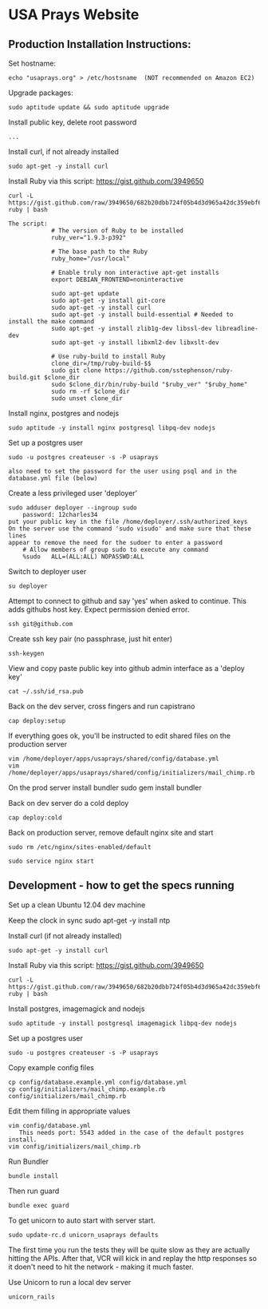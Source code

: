 # USA Prays Website

## Production Installation Instructions:

Set hostname:

    echo "usaprays.org" > /etc/hostsname  (NOT recommended on Amazon EC2)

Upgrade packages:

    sudo aptitude update && sudo aptitude upgrade

Install public key, delete root password

    ...

Install curl, if not already installed

    sudo apt-get -y install curl

Install Ruby via this script: https://gist.github.com/3949650

    curl -L https://gist.github.com/raw/3949650/682b20dbb724f05b4d3d965a42dc359ebf623fb8/install-ruby | bash

    The script:
                # The version of Ruby to be installed
                ruby_ver="1.9.3-p392"

                # The base path to the Ruby
                ruby_home="/usr/local"

                # Enable truly non interactive apt-get installs
                export DEBIAN_FRONTEND=noninteractive

                sudo apt-get update
                sudo apt-get -y install git-core
                sudo apt-get -y install curl
                sudo apt-get -y install build-essential # Needed to install the make command
                sudo apt-get -y install zlib1g-dev libssl-dev libreadline-dev
                sudo apt-get -y install libxml2-dev libxslt-dev

                # Use ruby-build to install Ruby
                clone_dir=/tmp/ruby-build-$$
                sudo git clone https://github.com/sstephenson/ruby-build.git $clone_dir
                sudo $clone_dir/bin/ruby-build "$ruby_ver" "$ruby_home"
                sudo rm -rf $clone_dir
                sudo unset clone_dir

Install nginx, postgres and nodejs

    sudo aptitude -y install nginx postgresql libpq-dev nodejs

Set up a postgres user

    sudo -u postgres createuser -s -P usaprays

    also need to set the password for the user using psql and in the database.yml file (below)

Create a less privileged user 'deployer'

    sudo adduser deployer --ingroup sudo
        password: 12charles34
    put your public key in the file /home/deployer/.ssh/authorized_keys
    On the server use the command 'sudo visudo' and make sure that these lines
    appear to remove the need for the sudoer to enter a password
        # Allow members of group sudo to execute any command
        %sudo   ALL=(ALL:ALL) NOPASSWD:ALL

Switch to deployer user

    su deployer

Attempt to connect to github and say 'yes' when asked to continue.  This adds githubs host key.  Expect permission denied error.

    ssh git@github.com

Create ssh key pair (no passphrase, just hit enter)

    ssh-keygen

View and copy paste public key into github admin interface as a 'deploy key'

    cat ~/.ssh/id_rsa.pub

Back on the dev server, cross fingers and run capistrano

    cap deploy:setup

If everything goes ok, you'll be instructed to edit shared files on the production server

    vim /home/deployer/apps/usaprays/shared/config/database.yml
    vim /home/deployer/apps/usaprays/shared/config/initializers/mail_chimp.rb

On the prod server install bundler
    sudo gem install bundler

Back on dev server do a cold deploy

    cap deploy:cold

Back on production server, remove default nginx site and start

    sudo rm /etc/nginx/sites-enabled/default
    
    sudo service nginx start


## Development - how to get the specs running

Set up a clean Ubuntu 12.04 dev machine

Keep the clock in sync
    sudo apt-get -y install ntp

Install curl (if not already installed)

    sudo apt-get -y install curl

Install Ruby via this script: https://gist.github.com/3949650

    curl -L https://gist.github.com/raw/3949650/682b20dbb724f05b4d3d965a42dc359ebf623fb8/install-ruby | bash

Install postgres, imagemagick and nodejs

    sudo aptitude -y install postgresql imagemagick libpq-dev nodejs

Set up a postgres user

    sudo -u postgres createuser -s -P usaprays

Copy example config files

    cp config/database.example.yml config/database.yml
    cp config/initializers/mail_chimp.example.rb config/initializers/mail_chimp.rb

Edit them filling in appropriate values

    vim config/database.yml
       This needs port: 5543 added in the case of the default postgres install.
    vim config/initializers/mail_chimp.rb

Run Bundler

    bundle install

Then run guard

    bundle exec guard

To get unicorn to auto start with server start.

    sudo update-rc.d unicorn_usaprays defaults

The first time you run the tests they will be quite slow as they are actually hitting the APIs.  After that, VCR will kick in and replay the http responses so it doen't need to hit the network - making it much faster.

Use Unicorn to run a local dev server

    unicorn_rails


